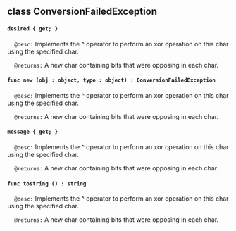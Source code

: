 ## class ConversionFailedException

#### ```desired { get; }```

&nbsp;&nbsp;&nbsp;&nbsp;```@desc:``` Implements the ^ operator to perform an xor operation on this char using the specified char.

&nbsp;&nbsp;&nbsp;&nbsp;```@returns:``` A new char containing bits that were opposing in each char.

#### ```func new (obj : object, type : object) : ConversionFailedException```

&nbsp;&nbsp;&nbsp;&nbsp;```@desc:``` Implements the ^ operator to perform an xor operation on this char using the specified char.

&nbsp;&nbsp;&nbsp;&nbsp;```@returns:``` A new char containing bits that were opposing in each char.

#### ```message { get; }```

&nbsp;&nbsp;&nbsp;&nbsp;```@desc:``` Implements the ^ operator to perform an xor operation on this char using the specified char.

&nbsp;&nbsp;&nbsp;&nbsp;```@returns:``` A new char containing bits that were opposing in each char.

#### ```func tostring () : string```

&nbsp;&nbsp;&nbsp;&nbsp;```@desc:``` Implements the ^ operator to perform an xor operation on this char using the specified char.

&nbsp;&nbsp;&nbsp;&nbsp;```@returns:``` A new char containing bits that were opposing in each char.

